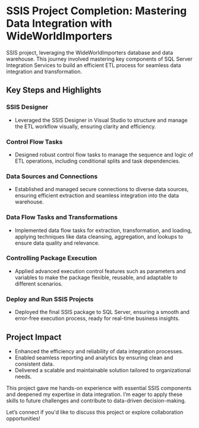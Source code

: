 # SSIS Project Completion: Mastering Data Integration with WideWorldImporters

SSIS project, leveraging the WideWorldImporters database and data warehouse. This journey involved mastering key components of SQL Server Integration Services to build an efficient ETL process for seamless data integration and transformation.

## Key Steps and Highlights

### SSIS Designer
- Leveraged the SSIS Designer in Visual Studio to structure and manage the ETL workflow visually, ensuring clarity and efficiency.

### Control Flow Tasks
- Designed robust control flow tasks to manage the sequence and logic of ETL operations, including conditional splits and task dependencies.

### Data Sources and Connections
- Established and managed secure connections to diverse data sources, ensuring efficient extraction and seamless integration into the data warehouse.

### Data Flow Tasks and Transformations
- Implemented data flow tasks for extraction, transformation, and loading, applying techniques like data cleansing, aggregation, and lookups to ensure data quality and relevance.

### Controlling Package Execution
- Applied advanced execution control features such as parameters and variables to make the package flexible, reusable, and adaptable to different scenarios.

### Deploy and Run SSIS Projects
- Deployed the final SSIS package to SQL Server, ensuring a smooth and error-free execution process, ready for real-time business insights.

## Project Impact
- Enhanced the efficiency and reliability of data integration processes.
- Enabled seamless reporting and analytics by ensuring clean and consistent data.
- Delivered a scalable and maintainable solution tailored to organizational needs.

This project gave me hands-on experience with essential SSIS components and deepened my expertise in data integration. I’m eager to apply these skills to future challenges and contribute to data-driven decision-making.

Let’s connect if you'd like to discuss this project or explore collaboration opportunities!
